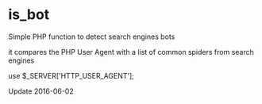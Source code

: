 is_bot
======

Simple PHP function to detect search engines bots

it compares the PHP User Agent with a list of common spiders from search engines

use $_SERVER['HTTP_USER_AGENT'];


Update 2016-06-02